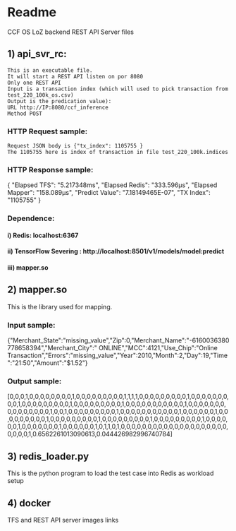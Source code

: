 # Readme
CCF OS LoZ backend REST API Server files
## 1)  api_svr_rc:
    This is an executable file. 
    It will start a REST API listen on por 8080
    Only one REST API 
    Input is a transaction index (which will used to pick transaction from test_220_100k_os.csv)
    Output is the predication value):
    URL http://IP:8080/ccf_inference
    Method POST
### HTTP Request sample:    
    Request JSON body is {"tx_index": 1105755 } 
    The 1105755 here is index of transaction in file test_220_100k.indices    
### HTTP Response sample:
{
    "Elapsed    TFS": "5.217348ms",
    "Elapsed  Redis": "333.596µs",
    "Elapsed Mapper": "158.089µs",
    "Predict  Value": "7.18149465E-07",
    "TX       Index": "1105755"
}

### Dependence:
#### i)	Redis: localhost:6367
#### ii) TensorFlow Severing : http://localhost:8501/v1/models/model:predict
#### iii) mapper.so
    
## 2) mapper.so
  This is the library used for mapping.
### Input sample:
{"Merchant_State":"missing_value","Zip":0,"Merchant_Name":"-6160036380778658394","Merchant_City":" ONLINE","MCC":4121,"Use_Chip":"Online Transaction","Errors":"missing_value","Year":2010,"Month":2,"Day":19,"Time":"21:50","Amount":"$1.52"}
### Output sample:
[0,0,0,1,0,0,0,0,0,0,0,0,1,0,0,0,0,0,0,0,0,0,1,1,1,1,0,0,0,0,0,0,0,0,0,1,0,0,0,0,0,0,0,0,0,1,0,0,0,0,0,0,0,0,0,1,0,0,0,0,0,0,0,0,0,1,0,0,0,0,0,0,0,0,0,0,0,1,0,0,0,0,0,0,0,0,0,0,0,0,0,0,0,1,0,0,1,0,0,0,0,0,0,0,0,0,1,0,0,0,0,0,0,0,0,0,0,0,1,0,0,0,0,0,0,1,0,0,0,0,0,0,0,0,0,1,0,0,0,0,0,0,0,0,0,1,0,0,0,0,0,0,0,0,0,1,0,0,0,0,0,0,0,0,0,1,0,0,0,0,0,0,1,0,0,0,0,0,0,0,1,0,0,0,0,0,0,1,0,1,1,0,1,0,0,0,0,0,0,0,0,0,0,0,0,0,0,0,0,0,0,0,0,0,0,0,0,1,0.6562261013090613,0.044426982996740784]

## 3) redis_loader.py
  This is the python program to load the test case into Redis as workload setup

## 4) docker
  TFS and REST API server images links
